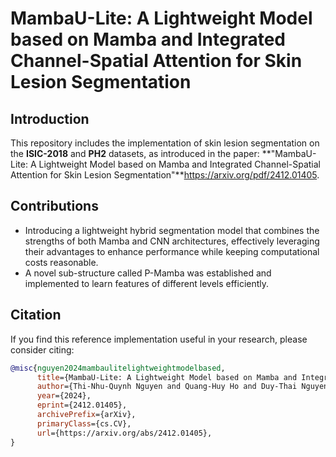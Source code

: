 # MambaU-Lite: A Lightweight Model based on Mamba and Integrated Channel-Spatial Attention for Skin Lesion Segmentation
## Introduction
This repository includes the implementation of skin lesion segmentation on the **ISIC-2018** and **PH2** datasets, as introduced in the paper: **"MambaU-Lite: A Lightweight Model based on Mamba and Integrated Channel-Spatial Attention for Skin Lesion Segmentation"**https://arxiv.org/pdf/2412.01405.

## Contributions
- Introducing a lightweight hybrid segmentation model that combines the strengths of both Mamba and CNN architectures, effectively leveraging their advantages to enhance performance while keeping computational costs reasonable.
- A novel sub-structure called P-Mamba was established and implemented to learn features of different levels efficiently.
  
## Citation
If you find this reference implementation useful in your research, please consider citing:
```bibtex
@misc{nguyen2024mambaulitelightweightmodelbased,
      title={MambaU-Lite: A Lightweight Model based on Mamba and Integrated Channel-Spatial Attention for Skin Lesion Segmentation}, 
      author={Thi-Nhu-Quynh Nguyen and Quang-Huy Ho and Duy-Thai Nguyen and Hoang-Minh-Quang Le and Van-Truong Pham and Thi-Thao Tran},
      year={2024},
      eprint={2412.01405},
      archivePrefix={arXiv},
      primaryClass={cs.CV},
      url={https://arxiv.org/abs/2412.01405}, 
}
